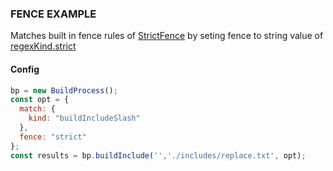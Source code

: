 ### FENCE EXAMPLE

Matches built in fence rules of [StrictFence](/build-include/classes/src_fences.strictfence.html)
by seting fence to string value of [regexKind.strict](/build-include/enums/enums.fencekind.html#strict)

#### Config

````js
bp = new BuildProcess();
const opt = {
  match: {
    kind: "buildIncludeSlash"
  },
  fence: "strict"
};
const results = bp.buildInclude('','./includes/replace.txt', opt);
````